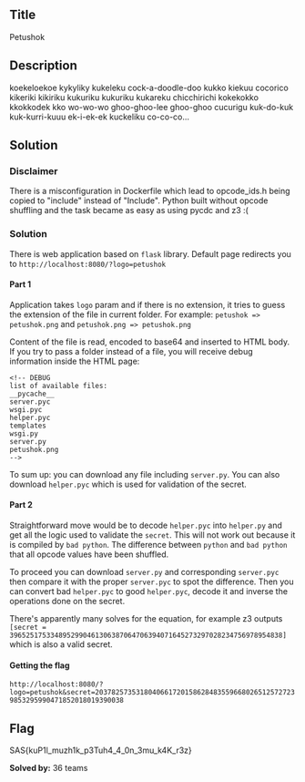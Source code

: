 ## Title
Petushok

## Description
koekeloekoe kykyliky kukeleku cock-a-doodle-doo kukko kiekuu cocorico kikeriki kikiriku kukuriku kukuriku kukareku chicchirichi kokekokko kkokkodek kko wo-wo-wo ghoo-ghoo-lee ghoo-ghoo cucurigu kuk-do-kuk kuk-kurri-kuuu ek-i-ek-ek kuckeliku co-co-co...

## Solution
### Disclaimer
There is a misconfiguration in Dockerfile which lead to opcode_ids.h being copied to "include" instead of "Include". Python built without opcode shuffling and the task became as easy as using pycdc and z3 :(

### Solution

There is web application based on `flask` library. Default page redirects you to
`http://localhost:8080/?logo=petushok`

#### Part 1
Application takes `logo` param and if there is no extension, it tries to guess the extension of the file in current folder. For example:
`petushok => petushok.png`
and
`petushok.png => petushok.png`

Content of the file is read, encoded to base64 and inserted to HTML body.
If you try to pass a folder instead of a file, you will receive debug information inside the HTML page:

```
<!-- DEBUG 
list of available files:
__pycache__
server.pyc
wsgi.pyc
helper.pyc
templates
wsgi.py
server.py
petushok.png
-->
```

To sum up: you can download any file including `server.py`. You can also download `helper.pyc` which is used for validation of the secret.

#### Part 2
Straightforward move would be to decode `helper.pyc` into `helper.py` and get all the logic used to validate the `secret`. This will not work out because it is compiled by `bad python`. The difference between `python` and `bad python` that all opcode values have been shuffled.

To proceed you can download `server.py` and corresponding `server.pyc` then compare it with the proper `server.pyc` to spot the difference. Then you can convert bad `helper.pyc` to good `helper.pyc`, decode it and inverse the operations done on the secret.

There's apparently many solves for the equation, for example z3 outputs `[secret = 3965251753348952990461306387064706394071645273297028234756978954838]` which is also a valid secret.

#### Getting the flag
`http://localhost:8080/?logo=petushok&secret=20378257353180406617201586284835596680265125727239853295990471852018019390038`


## Flag
SAS{kuP1l_muzh1k_p3Tuh4_4_0n_3mu_k4K_r3z}

**Solved by:** 36 teams